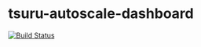 # tsuru-autoscale-dashboard

[![Build Status](https://secure.travis-ci.org/tsuru/tsuru-autoscale-dashboard.png?branch=master)](http://travis-ci.org/tsuru/tsuru-autoscale-dashboard)

